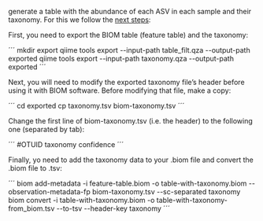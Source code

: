 generate a table with the abundance of each ASV in each sample and their taxonomy. For this we follow the [next steps](https://forum.qiime2.org/t/exporting-and-modifying-biom-tables-e-g-adding-taxonomy-annotations/3630):


First, you need to export the BIOM table (feature table) and the taxonomy:

´´´
mkdir export
qiime tools export --input-path table_filt.qza --output-path exported
qiime tools export --input-path taxonomy.qza --output-path exported
´´´

Next, you will need to modify the exported taxonomy file’s header before using it with BIOM software. Before modifying that file, make a copy:

´´´
cd exported
cp taxonomy.tsv biom-taxonomy.tsv
´´´

Change the first line of biom-taxonomy.tsv (i.e. the header) to the following one (separated by tab):

´´´
#OTUID	taxonomy	confidence
´´´

Finally, yo need to add the taxonomy data to your .biom file and convert the .biom file to .tsv:

´´´
biom add-metadata -i feature-table.biom -o table-with-taxonomy.biom --observation-metadata-fp biom-taxonomy.tsv --sc-separated taxonomy
biom convert -i table-with-taxonomy.biom -o table-with-taxonomy-from_biom.tsv --to-tsv --header-key taxonomy 
´´´
